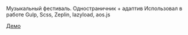 Музыкальный фестиваль. Одностраничник + адаптив
Использовал в работе Gulp, Scss, Zeplin, lazyload, aos.js

<a href="kir8313.github.io/music-festival/">Демо</a>

